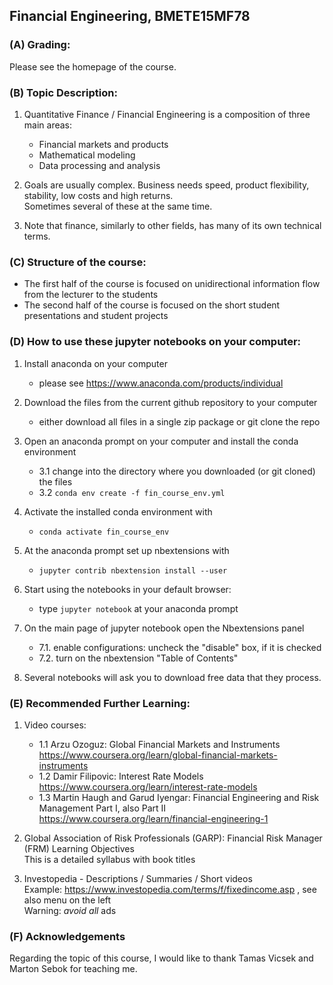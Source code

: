 ## Financial Engineering, BMETE15MF78

### (A) Grading:

Please see the homepage of the course.


### (B) Topic Description:

1. Quantitative Finance / Financial Engineering is a composition of three main areas:
   - Financial markets and products
   - Mathematical modeling
   - Data processing and analysis

2. Goals are usually complex. Business needs speed, product flexibility, stability, low costs and high returns.<br/>Sometimes several of these at the same time.

3. Note that finance, similarly to other fields, has many of its own technical terms.


### (C) Structure of the course:

- The first half of the course is focused on unidirectional information flow from the lecturer to the students
- The second half of the course is focused on the short student presentations and student projects



### (D) How to use these jupyter notebooks on your computer:

1. Install anaconda on your computer
   * please see https://www.anaconda.com/products/individual

2. Download the files from the current github repository to your computer
   * either download all files in a single zip package or git clone the repo

3. Open an anaconda prompt on your computer and install the conda environment
   * 3.1 change into the directory where you downloaded (or git cloned) the files
   * 3.2 `conda env create -f fin_course_env.yml`
 
4. Activate the installed conda environment with
   * `conda activate fin_course_env`

5. At the anaconda prompt set up nbextensions with
   * `jupyter contrib nbextension install --user`

6. Start using the notebooks in your default browser:
   * type `jupyter notebook` at your anaconda prompt

7. On the main page of jupyter notebook open the Nbextensions panel
   * 7.1. enable configurations: uncheck the "disable" box, if it is checked
   * 7.2. turn on the nbextension "Table of Contents"

8. Several notebooks will ask you to download free data that they process.


### (E) Recommended Further Learning:

1. Video courses:
   * 1.1 Arzu Ozoguz: Global Financial Markets and Instruments<br/>
       https://www.coursera.org/learn/global-financial-markets-instruments
   * 1.2 Damir Filipovic: Interest Rate Models<br/>
       https://www.coursera.org/learn/interest-rate-models
   * 1.3 Martin Haugh and Garud Iyengar: Financial Engineering and Risk Management Part I, also Part II<br/>
       https://www.coursera.org/learn/financial-engineering-1

2. Global Association of Risk Professionals (GARP): Financial Risk Manager (FRM) Learning Objectives<br/>
   This is a detailed syllabus with book titles

3. Investopedia - Descriptions / Summaries / Short videos<br/>
   Example: https://www.investopedia.com/terms/f/fixedincome.asp , see also menu on the left<br/>
   Warning: _avoid all_ ads



### (F) Acknowledgements

Regarding the topic of this course, I would like to thank Tamas Vicsek and Marton Sebok for teaching me.

